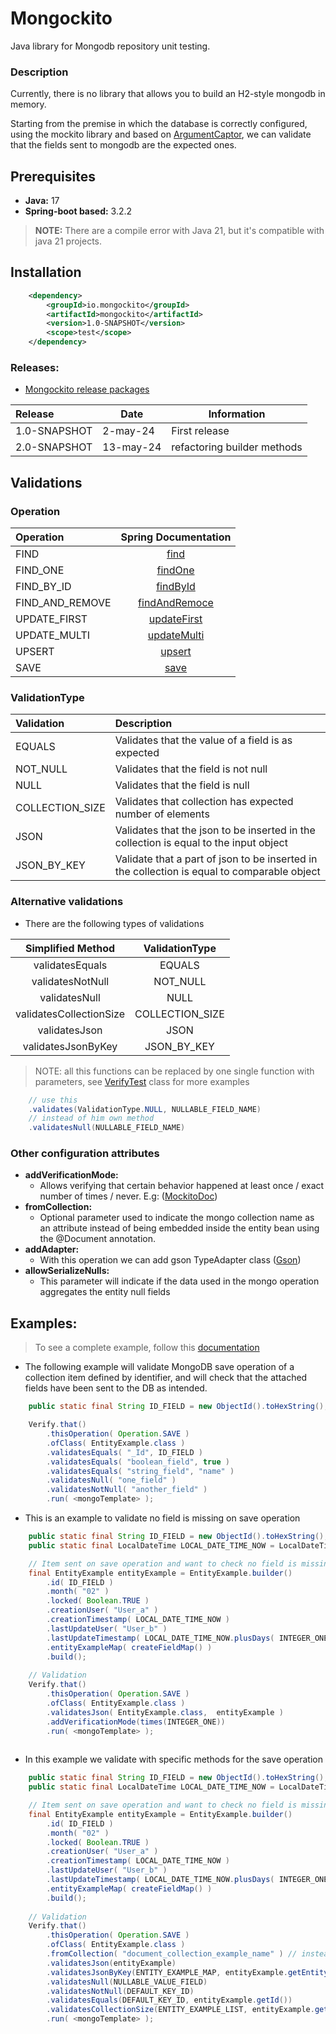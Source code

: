 # Mongockito
Java library for Mongodb repository unit testing.

### Description
Currently, there is no library that allows you to build an H2-style mongodb in memory.

Starting from the premise in which the database is correctly configured, using the mockito library and based on 
[ArgumentCaptor](https://www.javadoc.io/doc/org.mockito/mockito-core/latest/org/mockito/ArgumentCaptor.html), 
we can validate that the fields sent to mongodb are the expected ones.

## Prerequisites

* **Java:** 17 
* **Spring-boot based:** 3.2.2
> **NOTE:** There are a compile error with Java 21, but it's compatible with java 21 projects.

## Installation

```xml
    <dependency>
        <groupId>io.mongockito</groupId>
        <artifactId>mongockito</artifactId>
        <version>1.0-SNAPSHOT</version>
        <scope>test</scope>
    </dependency>
```

### Releases:

* [Mongockito release packages](https://github.com/mfruizs/mongockito/packages)

| Release      | Date      | Information                 |
|:-------------|-----------|-----------------------------|
| 1.0-SNAPSHOT | 2-may-24  | First release               |
| 2.0-SNAPSHOT | 13-may-24 | refactoring builder methods |

## Validations

### Operation
| Operation       |                                                                                                                              Spring Documentation                                                                                                                               |
|:----------------|:-------------------------------------------------------------------------------------------------------------------------------------------------------------------------------------------------------------------------------------------------------------------------------:|
| FIND            |                                      [find](https://docs.spring.io/spring-data/mongodb/docs/current/api/org/springframework/data/mongodb/core/MongoTemplate.html#find(org.springframework.data.mongodb.core.query.Query,java.lang.Class))                                       |
| FIND_ONE        |                                   [findOne](https://docs.spring.io/spring-data/mongodb/docs/current/api/org/springframework/data/mongodb/core/MongoTemplate.html#findOne(org.springframework.data.mongodb.core.query.Query,java.lang.Class))                                    |
| FIND_BY_ID      |                                                   [findById](https://docs.spring.io/spring-data/mongodb/docs/current/api/org/springframework/data/mongodb/core/MongoTemplate.html#findById(java.lang.Object,java.lang.Class))                                                   |
| FIND_AND_REMOVE |                             [findAndRemoce](https://docs.spring.io/spring-data/mongodb/docs/current/api/org/springframework/data/mongodb/core/MongoTemplate.html#findAndRemove(org.springframework.data.mongodb.core.query.Query,java.lang.Class))                              |
| UPDATE_FIRST    | [updateFirst](https://docs.spring.io/spring-data/mongodb/docs/current/api/org/springframework/data/mongodb/core/MongoTemplate.html#updateFirst(org.springframework.data.mongodb.core.query.Query,org.springframework.data.mongodb.core.query.UpdateDefinition,java.lang.Class)) |
| UPDATE_MULTI    | [updateMulti](https://docs.spring.io/spring-data/mongodb/docs/current/api/org/springframework/data/mongodb/core/MongoTemplate.html#updateMulti(org.springframework.data.mongodb.core.query.Query,org.springframework.data.mongodb.core.query.UpdateDefinition,java.lang.Class)) |
| UPSERT          |      [upsert](https://docs.spring.io/spring-data/mongodb/docs/current/api/org/springframework/data/mongodb/core/MongoTemplate.html#upsert(org.springframework.data.mongodb.core.query.Query,org.springframework.data.mongodb.core.query.UpdateDefinition,java.lang.Class))      |
| SAVE            |                                                                      [save](https://docs.spring.io/spring-data/mongodb/docs/current/api/org/springframework/data/mongodb/core/MongoTemplate.html#save(T))                                                                       |

### ValidationType

| Validation      | Description                                                                                 |
|:----------------|:--------------------------------------------------------------------------------------------|
| EQUALS          | Validates that the value of a field is as expected                                          |
| NOT_NULL        | Validates that the field is not null                                                        |
| NULL            | Validates that the field is null                                                            |
| COLLECTION_SIZE | Validates that collection has expected number of elements                                   |
| JSON            | Validates that the json to be inserted in the collection is equal to the input object       |
| JSON_BY_KEY     | Validate that a part of json to be inserted in the collection is equal to comparable object |

### Alternative validations 
* There are the following types of validations

|    Simplified Method    | ValidationType  |
|:-----------------------:|:---------------:|
|     validatesEquals     |     EQUALS      |
|    validatesNotNull     |    NOT_NULL     |
|      validatesNull      |      NULL       |
| validatesCollectionSize | COLLECTION_SIZE |
|      validatesJson      |      JSON       |
|   validatesJsonByKey    |   JSON_BY_KEY   |

> NOTE: all this functions can be replaced by one single function with parameters, 
> see [VerifyTest](./src/test/java/io/mongockito/VerifyTest.java) class for more examples

```java
    // use this
    .validates(ValidationType.NULL, NULLABLE_FIELD_NAME)
    // instead of him own method
    .validatesNull(NULLABLE_FIELD_NAME)
```


### Other configuration attributes

* **addVerificationMode:** 
  * Allows verifying that certain behavior happened at least once / exact number of times / never. E.g: ([MockitoDoc](https://www.javadoc.io/doc/org.mockito/mockito-core/2.2.6/org/mockito/verification/VerificationMode.html))
* **fromCollection:**
  * Optional parameter used to indicate the mongo collection name as an attribute instead of being embedded inside the entity bean using the @Document annotation.
* **addAdapter:**
  * With this operation we can add gson TypeAdapter class ([Gson](https://www.javadoc.io/doc/com.google.code.gson/gson/2.8.1/com/google/gson/TypeAdapter.html))
* **allowSerializeNulls:**
  * This parameter will indicate if the data used in the mongo operation aggregates the entity null fields


## Examples:

> To see a complete example, follow this [documentation](./EXAMPLE.md)

* The following example will validate MongoDB save operation of a collection item defined by identifier, 
and will check that the attached fields have been sent to the DB as intended.

```java
    public static final String ID_FIELD = new ObjectId().toHexString();

    Verify.that()
        .thisOperation( Operation.SAVE )
        .ofClass( EntityExample.class )
        .validatesEquals( "_Id", ID_FIELD )
        .validatesEquals( "boolean_field", true )
        .validatesEquals( "string_field", "name" )
        .validatesNull( "one_field" )
        .validatesNotNull( "another_field" )
        .run( <mongoTemplate> );

```

* This is an example to validate no field is missing on save operation

```java
    public static final String ID_FIELD = new ObjectId().toHexString();
    public static final LocalDateTime LOCAL_DATE_TIME_NOW = LocalDateTime.now();

    // Item sent on save operation and want to check no field is missing
    final EntityExample entityExample = EntityExample.builder()
        .id( ID_FIELD )
        .month( "02" )
        .locked( Boolean.TRUE )
        .creationUser( "User_a" )
        .creationTimestamp( LOCAL_DATE_TIME_NOW )
        .lastUpdateUser( "User_b" )
        .lastUpdateTimestamp( LOCAL_DATE_TIME_NOW.plusDays( INTEGER_ONE ) )
        .entityExampleMap( createFieldMap() )
        .build();
	
    // Validation
    Verify.that()
        .thisOperation( Operation.SAVE )
        .ofClass( EntityExample.class )
        .validatesJson( EntityExample.class,  entityExample )
        .addVerificationMode(times(INTEGER_ONE))
        .run( <mongoTemplate> );
	
```

* In this example we validate with specific methods for the save operation

```java
    public static final String ID_FIELD = new ObjectId().toHexString();
    public static final LocalDateTime LOCAL_DATE_TIME_NOW = LocalDateTime.now();

    // Item sent on save operation and want to check no field is missing
    final EntityExample entityExample = EntityExample.builder()
        .id( ID_FIELD )
        .month( "02" )
        .locked( Boolean.TRUE )
        .creationUser( "User_a" )
        .creationTimestamp( LOCAL_DATE_TIME_NOW )
        .lastUpdateUser( "User_b" )
        .lastUpdateTimestamp( LOCAL_DATE_TIME_NOW.plusDays( INTEGER_ONE ) )
        .entityExampleMap( createFieldMap() )
        .build();
	
    // Validation
    Verify.that()
        .thisOperation( Operation.SAVE )
        .ofClass( EntityExample.class )
        .fromCollection( "document_collection_example_name" ) // instead of use @Document in Entity Bean
        .validatesJson(entityExample)
        .validatesJsonByKey(ENTITY_EXAMPLE_MAP, entityExample.getEntityExampleMap())
        .validatesNull(NULLABLE_VALUE_FIELD)
        .validatesNotNull(DEFAULT_KEY_ID)
        .validatesEquals(DEFAULT_KEY_ID, entityExample.getId())
        .validatesCollectionSize(ENTITY_EXAMPLE_LIST, entityExample.getEntityExampleList().size())
        .run( <mongoTemplate> );
	
```